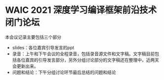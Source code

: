 # WAIC 2021 深度学习编译框架前沿技术闭门论坛

本会议记录主要包括三个部分

- slides：各位嘉宾引导发言的ppt
- 录音：上午和下午会议的全程录音，包括录音源文件和文字稿。文字稿目前包括各位嘉宾的引导发言部分，另外分组讨论部分的文字稿还在整理中，近两天会更新出来。
- 问题和结论：下午分组讨论环节最后总结的问题和结论

